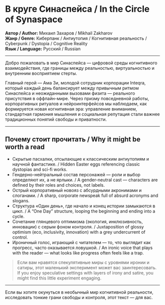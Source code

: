 # В круге Синаспейса / In the Circle of Synaspace

**Автор / Author:** Михаил Захаров / Mikhail Zakharov  
**Жанр / Genre:** Киберпанк / Антиутопия / Когнитивная реальность / Cyberpunk / Dystopia / Cognitive Reality  
**Язык / Language:** Русский / Russian

---

Добро пожаловать в мир Синаспейса — цифровой среды когнитивного взаимодействия, где границы между реальностью, виртуальностью и внутренним восприятием стерты.  

Главный герой — Ама Зи, молодой сотрудник корпорации Inteqra, который каждый день балансирует между привычным ритмом Синаспейса и неожиданными вызовами физита — реального присутствия в оффлайн-мире. Через призму повседневной работы, корпоративных ритуалов и нейроинтерфейсов мы наблюдаем, как формируется новая когнитивная эра: управление вниманием, стандартная гармония мышления и социальная репутация стали важнее традиционных понятий свободы и приватности.

---

## Почему стоит прочитать / Why it might be worth a read

- Скрытые пасхалки, отсылающие к классическим антиутопиям и научной фантастике. / Hidden Easter eggs referencing classic dystopias and sci-fi works.  
- Гендерно-нейтральный состав персонажей — роли и выбор определяют их, а не ярлыки. / A gender-neutral cast — characters are defined by their roles and choices, not labels.  
- Острый корпоративный новояз с абсурдными акронимами и слоганами. / A sharp, corporate newspeak full of absurd acronyms and slogans.  
- Структура «Один день», где начало и конец истории замыкаются в цикл. / A “One Day” structure, looping the beginning and ending into a cycle.  
- Сочетание глянцевого оптимизма (экология, инклюзивность, инновации) с серым фоном контроля. / Juxtaposition of glossy optimism (eco, inclusivity, innovation) with a grey undercurrent of control.  
- Ироничный голос, играющий с читателем — то, что выглядит как прогресс, часто оказывается ловушкой. / An ironic voice that plays with the reader — what looks like progress often feels like a trap.  

> Если вам нравятся спекулятивные миры с уровнями иронии и сатиры, этот маленький эксперимент может вас заинтересовать.  
> If you enjoy speculative settings with layers of irony and satire, you might find this little experiment engaging.

---

Если вы хотите окунуться в необычный мир когнитивной реальности, исследовать тонкие грани свободы и контроля, этот текст — для вас.
